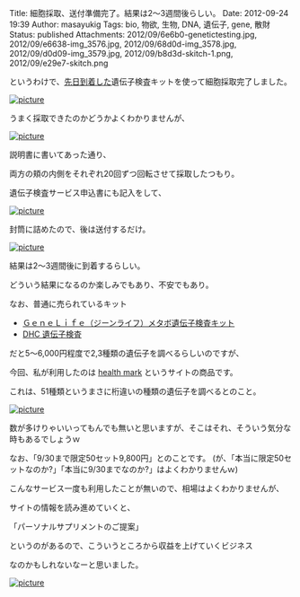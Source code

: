 Title: 細胞採取、送付準備完了。結果は2〜3週間後らしい。
Date: 2012-09-24 19:39
Author: masayukig
Tags: bio, 物欲, 生物, DNA, 遺伝子, gene, 散財
Status: published
Attachments: 2012/09/6e6b0-genetictesting.jpg, 2012/09/e6638-img_3576.jpg, 2012/09/68d0d-img_3578.jpg, 2012/09/d0d09-img_3579.jpg, 2012/09/b8d3d-skitch-1.png, 2012/09/e29e7-skitch.png

というわけで、[先日到着した](http://br.0r2.info/2012/09/part-1.html)遺伝子検査キットを使って細胞採取完了しました。


[![picture](https://masayukig.files.wordpress.com/2012/09/6e6b0-genetictesting.jpg?w=300)
](https://masayukig.files.wordpress.com/2012/09/6e6b0-genetictesting.jpg)


うまく採取できたのかどうかよくわかりませんが、


[![picture](https://masayukig.files.wordpress.com/2012/09/e6638-img_3576.jpg?w=300)
](https://masayukig.files.wordpress.com/2012/09/e6638-img_3576.jpg)



説明書に書いてあった通り、


両方の頬の内側をそれぞれ20回ずつ回転させて採取したつもり。

遺伝子検査サービス申込書にも記入をして、


[![picture](https://masayukig.files.wordpress.com/2012/09/68d0d-img_3578.jpg?w=225)
](https://masayukig.files.wordpress.com/2012/09/68d0d-img_3578.jpg)


封筒に詰めたので、後は送付するだけ。


[![picture](https://masayukig.files.wordpress.com/2012/09/d0d09-img_3579.jpg?w=225)
](https://masayukig.files.wordpress.com/2012/09/d0d09-img_3579.jpg)


結果は2〜3週間後に到着するらしい。

どういう結果になるのか楽しみでもあり、不安でもあり。

なお、普通に売られているキット

-   [ＧｅｎｅＬｉｆｅ（ジーンライフ）メタボ遺伝子検査キット](http://genelife.jp/about/lp_metabo.html)
-   [DHC 遺伝子検査](http://www.dhc.co.jp/goods/catop14.jsp)

だと5〜6,000円程度で2,3種類の遺伝子を調べるらしいのですが、

今回、私が利用したのは
[health mark](http://health-mark.jp/) というサイトの商品です。

これは、51種類というまさに桁違いの種類の遺伝子を調べるとのこと。




[![picture](https://masayukig.files.wordpress.com/2012/09/b8d3d-skitch-1.png?w=300)
](https://masayukig.files.wordpress.com/2012/09/b8d3d-skitch-1.png)


数が多けりゃいいってもんでも無いと思いますが、そこはそれ、そういう気分な
時もあるでしょうｗ

なお、「9/30まで限定50セット9,800円」とのことです。
(が、「本当に限定50セットなのか?」「本当に9/30までなのか?」はよくわかりませんｗ)




こんなサービス一度も利用したことが無いので、相場はよくわかりませんが、



サイトの情報を読み進めていくと、



「パーソナルサプリメントのご提案」





というのがあるので、こういうところから収益を上げていくビジネス



なのかもしれないなーと思いました。




[![picture](https://masayukig.files.wordpress.com/2012/09/e29e7-skitch.png?w=300)
](https://masayukig.files.wordpress.com/2012/09/e29e7-skitch.png)


